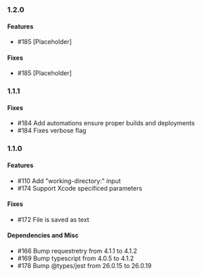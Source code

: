 ### 1.2.0

#### Features
- #185 [Placeholder]

#### Fixes
- #185 [Placeholder]

### 1.1.1

#### Fixes
- #184 Add automations ensure proper builds and deployments
- #184 Fixes verbose flag

### 1.1.0

#### Features
- #110 Add "working-directory:" input
- #174 Support Xcode specificed parameters

#### Fixes
- #172 File is saved as text

#### Dependencies and Misc
- #166 Bump requestretry from 4.1.1 to 4.1.2
- #169 Bump typescript from 4.0.5 to 4.1.2
- #178 Bump @types/jest from 26.0.15 to 26.0.19
